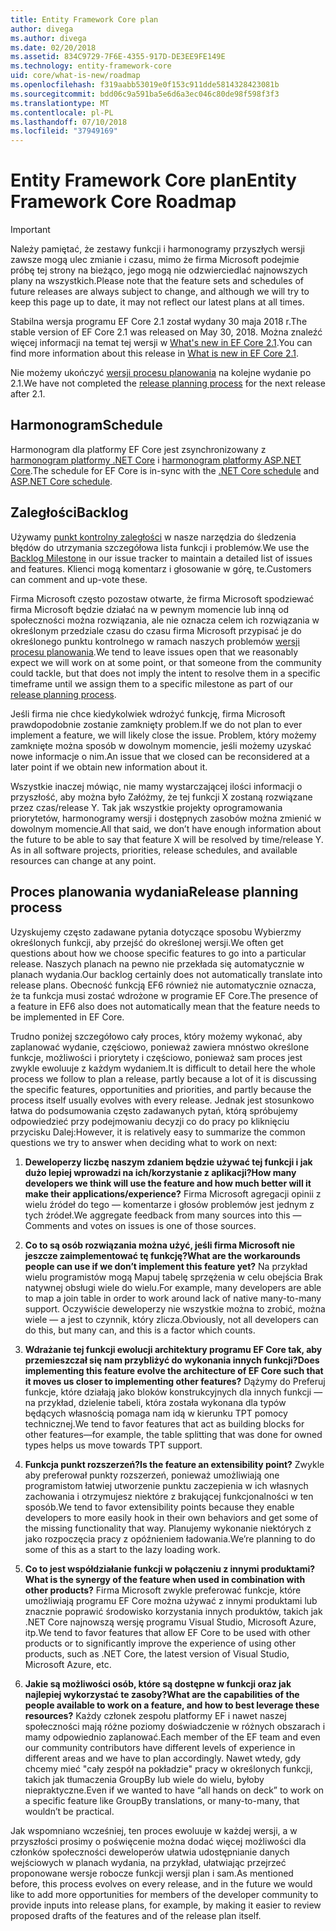 ```yaml
---
title: Entity Framework Core plan
author: divega
ms.author: divega
ms.date: 02/20/2018
ms.assetid: 834C9729-7F6E-4355-917D-DE3EE9FE149E
ms.technology: entity-framework-core
uid: core/what-is-new/roadmap
ms.openlocfilehash: f319aabb53019e0f153c911dde5814328423081b
ms.sourcegitcommit: bdd06c9a591ba5e6d6a3ec046c80de98f598f3f3
ms.translationtype: MT
ms.contentlocale: pl-PL
ms.lasthandoff: 07/10/2018
ms.locfileid: "37949169"
---
```

# <a name="entity-framework-core-roadmap"></a><span data-ttu-id="1d6d8-102">Entity Framework Core plan</span><span class="sxs-lookup"><span data-stu-id="1d6d8-102">Entity Framework Core Roadmap</span></span>

> [!IMPORTANT]
> <span data-ttu-id="1d6d8-103">Należy pamiętać, że zestawy funkcji i harmonogramy przyszłych wersji zawsze mogą ulec zmianie i czasu, mimo że firma Microsoft podejmie próbę tej strony na bieżąco, jego mogą nie odzwierciedlać najnowszych plany na wszystkich.</span><span class="sxs-lookup"><span data-stu-id="1d6d8-103">Please note that the feature sets and schedules of future releases are always subject to change, and although we will try to keep this page up to date, it may not reflect our latest plans at all times.</span></span>

<span data-ttu-id="1d6d8-104">Stabilna wersja programu EF Core 2.1 został wydany 30 maja 2018 r.</span><span class="sxs-lookup"><span data-stu-id="1d6d8-104">The stable version of EF Core 2.1 was released on May 30, 2018.</span></span> <span data-ttu-id="1d6d8-105">Można znaleźć więcej informacji na temat tej wersji w [What's new in EF Core 2.1](xref:core/what-is-new/ef-core-2.1).</span><span class="sxs-lookup"><span data-stu-id="1d6d8-105">You can find more information about this release in [What is new in EF Core 2.1](xref:core/what-is-new/ef-core-2.1).</span></span>

<span data-ttu-id="1d6d8-106">Nie możemy ukończyć [wersji procesu planowania](#release-planning-process) na kolejne wydanie po 2.1.</span><span class="sxs-lookup"><span data-stu-id="1d6d8-106">We have not completed the [release planning process](#release-planning-process) for the next release after 2.1.</span></span>

## <a name="schedule"></a><span data-ttu-id="1d6d8-107">Harmonogram</span><span class="sxs-lookup"><span data-stu-id="1d6d8-107">Schedule</span></span>

<span data-ttu-id="1d6d8-108">Harmonogram dla platformy EF Core jest zsynchronizowany z [harmonogram platformy .NET Core](https://github.com/dotnet/core/blob/master/roadmap.md) i [harmonogram platformy ASP.NET Core](https://github.com/aspnet/Home/wiki/Roadmap).</span><span class="sxs-lookup"><span data-stu-id="1d6d8-108">The schedule for EF Core is in-sync with the [.NET Core schedule](https://github.com/dotnet/core/blob/master/roadmap.md) and [ASP.NET Core schedule](https://github.com/aspnet/Home/wiki/Roadmap).</span></span>

## <a name="backlog"></a><span data-ttu-id="1d6d8-109">Zaległości</span><span class="sxs-lookup"><span data-stu-id="1d6d8-109">Backlog</span></span>

<span data-ttu-id="1d6d8-110">Używamy [punkt kontrolny zaległości](https://github.com/aspnet/EntityFrameworkCore/issues?q=is%3Aopen+is%3Aissue+milestone%3ABacklog+sort%3Areactions-%2B1-desc) w nasze narzędzia do śledzenia błędów do utrzymania szczegółowa lista funkcji i problemów.</span><span class="sxs-lookup"><span data-stu-id="1d6d8-110">We use the [Backlog Milestone](https://github.com/aspnet/EntityFrameworkCore/issues?q=is%3Aopen+is%3Aissue+milestone%3ABacklog+sort%3Areactions-%2B1-desc) in our issue tracker to maintain a detailed list of issues and features.</span></span> <span data-ttu-id="1d6d8-111">Klienci mogą komentarz i głosowanie w górę, te.</span><span class="sxs-lookup"><span data-stu-id="1d6d8-111">Customers can comment and up-vote these.</span></span>

<span data-ttu-id="1d6d8-112">Firma Microsoft często pozostaw otwarte, że firma Microsoft spodziewać firma Microsoft będzie działać na w pewnym momencie lub inną od społeczności można rozwiązania, ale nie oznacza celem ich rozwiązania w określonym przedziale czasu do czasu firma Microsoft przypisać je do określonego punktu kontrolnego w ramach naszych problemów [wersji procesu planowania](#release-planning-process).</span><span class="sxs-lookup"><span data-stu-id="1d6d8-112">We tend to leave issues open that we reasonably expect we will work on at some point, or that someone from the community could tackle, but that does not imply the intent to resolve them in a specific timeframe until we assign them to a specific milestone as part of our [release planning process](#release-planning-process).</span></span>

<span data-ttu-id="1d6d8-113">Jeśli firma nie chce kiedykolwiek wdrożyć funkcję, firma Microsoft prawdopodobnie zostanie zamknięty problem.</span><span class="sxs-lookup"><span data-stu-id="1d6d8-113">If we do not plan to ever implement a feature, we will likely close the issue.</span></span> <span data-ttu-id="1d6d8-114">Problem, który możemy zamknięte można sposób w dowolnym momencie, jeśli możemy uzyskać nowe informacje o nim.</span><span class="sxs-lookup"><span data-stu-id="1d6d8-114">An issue that we closed can be reconsidered at a later point if we obtain new information about it.</span></span>

<span data-ttu-id="1d6d8-115">Wszystkie inaczej mówiąc, nie mamy wystarczającej ilości informacji o przyszłość, aby można było Załóżmy, że tej funkcji X zostaną rozwiązane przez czas/release Y. Tak jak wszystkie projekty oprogramowania priorytetów, harmonogramy wersji i dostępnych zasobów można zmienić w dowolnym momencie.</span><span class="sxs-lookup"><span data-stu-id="1d6d8-115">All that said, we don’t have enough information about the future to be able to say that feature X will be resolved by time/release Y. As in all software projects, priorities, release schedules, and available resources can change at any point.</span></span>

## <a name="release-planning-process"></a><span data-ttu-id="1d6d8-116">Proces planowania wydania</span><span class="sxs-lookup"><span data-stu-id="1d6d8-116">Release planning process</span></span>

<span data-ttu-id="1d6d8-117">Uzyskujemy często zadawane pytania dotyczące sposobu Wybierzmy określonych funkcji, aby przejść do określonej wersji.</span><span class="sxs-lookup"><span data-stu-id="1d6d8-117">We often get questions about how we choose specific features to go into a particular release.</span></span> <span data-ttu-id="1d6d8-118">Naszych planach na pewno nie przekłada się automatycznie w planach wydania.</span><span class="sxs-lookup"><span data-stu-id="1d6d8-118">Our backlog certainly does not automatically translate into release plans.</span></span> <span data-ttu-id="1d6d8-119">Obecność funkcją EF6 również nie automatycznie oznacza, że ta funkcja musi zostać wdrożone w programie EF Core.</span><span class="sxs-lookup"><span data-stu-id="1d6d8-119">The presence of a feature in EF6 also does not automatically mean that the feature needs to be implemented in EF Core.</span></span>

<span data-ttu-id="1d6d8-120">Trudno poniżej szczegółowo cały proces, który możemy wykonać, aby zaplanować wydanie, częściowo, ponieważ zawiera mnóstwo określone funkcje, możliwości i priorytety i częściowo, ponieważ sam proces jest zwykle ewoluuje z każdym wydaniem.</span><span class="sxs-lookup"><span data-stu-id="1d6d8-120">It is difficult to detail here the whole process we follow to plan a release, partly because a lot of it is discussing the specific features, opportunities and priorities, and partly because the process itself usually evolves with every release.</span></span> <span data-ttu-id="1d6d8-121">Jednak jest stosunkowo łatwa do podsumowania często zadawanych pytań, którą spróbujemy odpowiedzieć przy podejmowaniu decyzji co do pracy po kliknięciu przycisku Dalej:</span><span class="sxs-lookup"><span data-stu-id="1d6d8-121">However, it is relatively easy to summarize the common questions we try to answer when deciding what to work on next:</span></span>

1. <span data-ttu-id="1d6d8-122">**Deweloperzy liczbę naszym zdaniem będzie używać tej funkcji i jak dużo lepiej wprowadzi na ich/korzystanie z aplikacji?**</span><span class="sxs-lookup"><span data-stu-id="1d6d8-122">**How many developers we think will use the feature and how much better will it make their applications/experience?**</span></span> <span data-ttu-id="1d6d8-123">Firma Microsoft agregacji opinii z wielu źródeł do tego — komentarze i głosów problemów jest jednym z tych źródeł.</span><span class="sxs-lookup"><span data-stu-id="1d6d8-123">We aggregate feedback from many sources into this — Comments and votes on issues is one of those sources.</span></span>

2. <span data-ttu-id="1d6d8-124">**Co to są osób rozwiązania można użyć, jeśli firma Microsoft nie jeszcze zaimplementować tę funkcję?**</span><span class="sxs-lookup"><span data-stu-id="1d6d8-124">**What are the workarounds people can use if we don’t implement this feature yet?**</span></span> <span data-ttu-id="1d6d8-125">Na przykład wielu programistów mogą Mapuj tabelę sprzężenia w celu obejścia Brak natywnej obsługi wiele do wielu.</span><span class="sxs-lookup"><span data-stu-id="1d6d8-125">For example, many developers are able to map a join table in order to work around lack of native many-to-many support.</span></span> <span data-ttu-id="1d6d8-126">Oczywiście deweloperzy nie wszystkie można to zrobić, można wiele — a jest to czynnik, który zlicza.</span><span class="sxs-lookup"><span data-stu-id="1d6d8-126">Obviously, not all developers can do this, but many can, and this is a factor which counts.</span></span>

3. <span data-ttu-id="1d6d8-127">**Wdrażanie tej funkcji ewolucji architektury programu EF Core tak, aby przemieszczał się nam przybliżyć do wykonania innych funkcji?**</span><span class="sxs-lookup"><span data-stu-id="1d6d8-127">**Does implementing this feature evolve the architecture of EF Core such that it moves us closer to implementing other features?**</span></span> <span data-ttu-id="1d6d8-128">Dążymy do Preferuj funkcje, które działają jako bloków konstrukcyjnych dla innych funkcji — na przykład, dzielenie tabeli, która została wykonana dla typów będących własnością pomaga nam idą w kierunku TPT pomocy technicznej.</span><span class="sxs-lookup"><span data-stu-id="1d6d8-128">We tend to favor features that act as building blocks for other features—for example, the table splitting that was done for owned types helps us move towards TPT support.</span></span>

4. <span data-ttu-id="1d6d8-129">**Funkcja punkt rozszerzeń?**</span><span class="sxs-lookup"><span data-stu-id="1d6d8-129">**Is the feature an extensibility point?**</span></span> <span data-ttu-id="1d6d8-130">Zwykle aby preferował punkty rozszerzeń, ponieważ umożliwiają one programistom łatwiej utworzenie punktu zaczepienia w ich własnych zachowania i otrzymujesz niektóre z brakującej funkcjonalności w ten sposób.</span><span class="sxs-lookup"><span data-stu-id="1d6d8-130">We tend to favor extensibility points because they enable developers to more easily hook in their own behaviors and get some of the missing functionality that way.</span></span> <span data-ttu-id="1d6d8-131">Planujemy wykonanie niektórych z jako rozpoczęcia pracy z opóźnieniem ładowania.</span><span class="sxs-lookup"><span data-stu-id="1d6d8-131">We’re planning to do some of this as a start to the lazy loading work.</span></span>

5. <span data-ttu-id="1d6d8-132">**Co to jest współdziałanie funkcji w połączeniu z innymi produktami?**</span><span class="sxs-lookup"><span data-stu-id="1d6d8-132">**What is the synergy of the feature when used in combination with other products?**</span></span> <span data-ttu-id="1d6d8-133">Firma Microsoft zwykle preferować funkcje, które umożliwiają programu EF Core można używać z innymi produktami lub znacznie poprawić środowisko korzystania innych produktów, takich jak .NET Core najnowszą wersję programu Visual Studio, Microsoft Azure, itp.</span><span class="sxs-lookup"><span data-stu-id="1d6d8-133">We tend to favor features that allow EF Core to be used with other products or to significantly improve the experience of using other products, such as .NET Core, the latest version of Visual Studio, Microsoft Azure, etc.</span></span>

6. <span data-ttu-id="1d6d8-134">**Jakie są możliwości osób, które są dostępne w funkcji oraz jak najlepiej wykorzystać te zasoby?**</span><span class="sxs-lookup"><span data-stu-id="1d6d8-134">**What are the capabilities of the people available to work on a feature, and how to best leverage these resources?**</span></span> <span data-ttu-id="1d6d8-135">Każdy członek zespołu platformy EF i nawet naszej społeczności mają różne poziomy doświadczenie w różnych obszarach i mamy odpowiednio zaplanować.</span><span class="sxs-lookup"><span data-stu-id="1d6d8-135">Each member of the EF team and even our community contributors have different levels of experience in different areas and we have to plan accordingly.</span></span> <span data-ttu-id="1d6d8-136">Nawet wtedy, gdy chcemy mieć "cały zespół na pokładzie" pracy w określonych funkcji, takich jak tłumaczenia GroupBy lub wiele do wielu, byłoby niepraktyczne.</span><span class="sxs-lookup"><span data-stu-id="1d6d8-136">Even if we wanted to have “all hands on deck” to work on a specific feature like GroupBy translations, or many-to-many, that wouldn’t be practical.</span></span>

<span data-ttu-id="1d6d8-137">Jak wspomniano wcześniej, ten proces ewoluuje w każdej wersji, a w przyszłości prosimy o poświęcenie można dodać więcej możliwości dla członków społeczności deweloperów ułatwia udostępnianie danych wejściowych w planach wydania, na przykład, ułatwiając przejrzeć proponowane wersje robocze funkcji wersji plan i sam.</span><span class="sxs-lookup"><span data-stu-id="1d6d8-137">As mentioned before, this process evolves on every release, and in the future we would like to add more opportunities for members of the developer community to provide inputs into release plans, for example, by making it easier to review proposed drafts of the features and of the release plan itself.</span></span>

